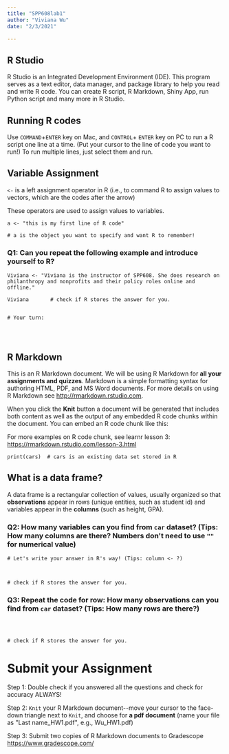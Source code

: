 ```yaml
---
title: "SPP608lab1"
author: "Viviana Wu"
date: "2/3/2021"

---
```



## R Studio 

R Studio is an Integrated Development Environment (IDE). This program serves as a text editor, data manager, and package library to help you read and write R code. You can create R script, R Markdown, Shiny App, run Python script and many more in R Studio. 

## Running R codes  

Use  `COMMAND`+`ENTER` key on Mac, and `CONTROL`+ `ENTER` key on PC to run a R script one line at a time. 
(Put your cursor to the line of code you want to run!) To run multiple lines, just select them and run.

## Variable Assignment  

`<-` is a left assignment operator in R (i.e., to command R to assign values to vectors, which are the codes after the arrow)

These operators are used to assign values to variables.

```{r}
a <- "this is my first line of R code"

# a is the object you want to specify and want R to remember! 

```

### Q1: Can you repeat the following example and introduce yourself to R?

```{r}
Viviana <- "Viviana is the instructor of SPP608. She does research on philanthropy and nonprofits and their policy roles online and offline."  

Viviana       # check if R stores the answer for you.


# Your turn:




```

## R Markdown

This is an R Markdown document. We will be using R Markdown for **all your assignments and quizzes**. Markdown is a simple formatting syntax for authoring HTML, PDF, and MS Word documents. For more details on using R Markdown see <http://rmarkdown.rstudio.com>.

When you click the **Knit** button a document will be generated that includes both content as well as the output of any embedded R code chunks within the document. You can embed an R code chunk like this:

For more examples on R code chunk, see learnr lesson 3: <https://rmarkdown.rstudio.com/lesson-3.html>

```{r cars}
print(cars)  # cars is an existing data set stored in R

```
## What is a data frame?

A data frame is a rectangular collection of values, usually organized so that **observations** appear in rows (unique entities, such as student id) and variables appear in the **columns** (such as height, GPA). 

### Q2: How many variables can you find from `car` dataset? (Tips: How many columns are there? Numbers don't need to use `""` for numerical value)
```{r}
# Let's write your answer in R's way! (Tips: column <- ?)



# check if R stores the answer for you. 

```

### Q3: Repeat the code for row: How many observations can you find from `car` dataset? (Tips: How many rows are there?)

```{r}



# check if R stores the answer for you. 

```

# Submit your Assignment 

Step 1: Double check if you answered all the questions and check for accuracy ALWAYS!

Step 2: `Knit` your R Markdown document--move your cursor to the face-down triangle next to `Knit`, and choose for **a pdf document** (name your file as "Last name_HW1.pdf", e.g., Wu_HW1.pdf)  

Step 3: Submit two copies of R Markdown documents to Gradescope <https://www.gradescope.com/>
